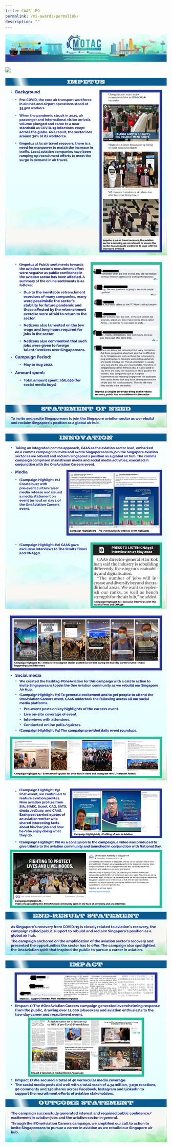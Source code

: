 ```yaml
---
title: CAAS iM9
permalink: /mi-awards/permalink/
description: ""
---
```

![](/images/hero.png)

![](/images/MI/IM9/e-Panel_iM9_v01_Individual%20Award%20Contents%201.png)

![](/images/MI/IM9/e-Panel_iM9_v01_Individual%20Award%20Contents%202a.png)

![](/images/MI/IM9/e-Panel_iM9_v01_Individual%20Award%20Contents%202b.png)

![](/images/MI/IM9/e-Panel_iM9_v01_Individual%20Award%20Contents%203a.png)

![](/images/MI/IM9/e-Panel_iM9_v01_Individual%20Award%20Contents%203b.png)

![](/images/MI/IM9/e-Panel_iM9_v01_Individual%20Award%20Contents%203c.png)

![](/images/MI/IM9/e-Panel_iM9_v01_Individual%20Award%20Contents%204.png)